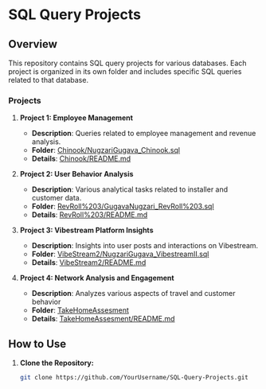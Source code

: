# SQL Query Projects

## Overview

This repository contains SQL query projects for various databases. Each project is organized in its own folder and includes specific SQL queries related to that database.

### Projects

1. **Project 1: Employee Management**
   - **Description**: Queries related to employee management and revenue analysis.
   - **Folder**: [Chinook/NugzariGugava_Chinook.sql](Chinook/NugzariGugava_Chinook.sql)
   - **Details**: [Chinook/README.md](Chinook/README.md)

2. **Project 2: User Behavior Analysis**
   - **Description**: Various analytical tasks related to installer and customer data.
   - **Folder**: [RevRoll%203/GugavaNugzari_RevRoll%203.sql](RevRoll%203/GugavaNugzari_RevRoll3.sql)
   - **Details**: [RevRoll%203/README.md](RevRoll%203/README.md)

3. **Project 3: Vibestream Platform Insights**
   - **Description**: Insights into user posts and interactions on Vibestream.
   - **Folder**: [VibeStream2/NugzariGugava_VibestreamII.sql](VibeStream2/NugzariGugava_VibestreamII.sql)
   - **Details**: [VibeStream2/README.md](VibeStream2/README.md)

4. **Project 4: Network Analysis and Engagement**
   - **Description**: Analyzes various aspects of travel and customer behavior
   - **Folder**: [TakeHomeAssesment](Gugava_Nugzari_traveltide_takehome.sql)
   - **Details**: [TakeHomeAssesment/README.md](project_4/README.md)

## How to Use

1. **Clone the Repository:**
   ```bash
   git clone https://github.com/YourUsername/SQL-Query-Projects.git
